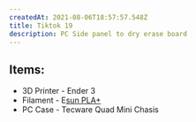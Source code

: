 ```yaml
---
createdAt: 2021-08-06T18:57:57.548Z
title: Tiktok 19
description: PC Side panel to dry erase board
---
```

## Items:

* 3D Printer  - Ender 3
* Filament - E[sun PLA+](https://shp.ee/fjguj8t)
* PC Case - Tecware Quad Mini Chasis